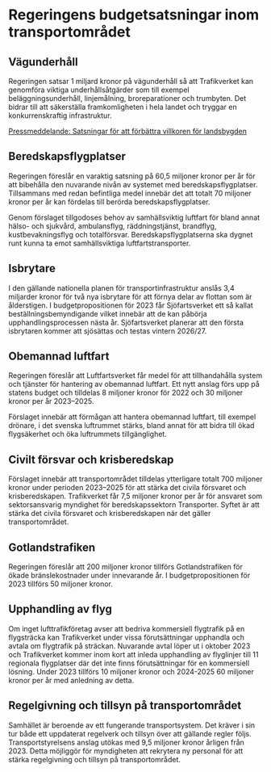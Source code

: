 # Regeringens budgetsatsningar inom transportområdet

## Vägunderhåll

Regeringen satsar 1 miljard kronor på vägunderhåll så att Trafikverket kan genomföra viktiga underhållsåtgärder som till exempel beläggningsunderhåll, linjemålning, broreparationer och trumbyten. Det bidrar till att säkerställa framkomligheten i hela landet och tryggar en konkurrenskraftig infrastruktur.

[Pressmeddelande: Satsningar för att förbättra villkoren för landsbygden](/pressmeddelanden/2022/11/satsningar-for-att-forbattra-villkoren-for-landsbygden/ "Satsningar för att förbättra villkoren för landsbygden")

## Beredskapsflygplatser

Regeringen föreslår en varaktig satsning på 60,5 miljoner kronor per år för att bibehålla den nuvarande nivån av systemet med beredskapsflygplatser. Tillsammans med redan befintliga medel innebär det att totalt 70 miljoner kronor per år kan fördelas till berörda beredskapsflygplatser.

Genom förslaget tillgodoses behov av samhällsviktig luftfart för bland annat hälso- och sjukvård, ambulansflyg, räddningstjänst, brandflyg, kustbevakningsflyg och totalförsvar. Beredskapsflygplatserna ska dygnet runt kunna ta emot samhällsviktiga luftfartstransporter.

## Isbrytare

I den gällande nationella planen för transportinfrastruktur anslås 3,4 miljarder kronor för två nya isbrytare för att förnya delar av flottan som är ålderstigen. I budgetpropositionen för 2023 får Sjöfartsverket ett så kallat beställningsbemyndigande vilket innebär att de kan påbörja upphandlingsprocessen nästa år. Sjöfartsverket planerar att den första isbrytaren kommer att sjösättas och testas vintern 2026/27.

## Obemannad luftfart

Regeringen föreslår att Luftfartsverket får medel för att tillhandahålla system och tjänster för hantering av obemannad luftfart. Ett nytt anslag förs upp på statens budget och tilldelas 8 miljoner kronor för 2022 och 30 miljoner kronor per år 2023–2025.

Förslaget innebär att förmågan att hantera obemannad luftfart, till exempel drönare, i det svenska luftrummet stärks, bland annat för att bidra till ökad flygsäkerhet och öka luftrummets tillgänglighet.

## Civilt försvar och krisberedskap

Förslaget innebär att transportområdet tilldelas ytterligare totalt 700 miljoner kronor under perioden 2023–2025 för att stärka det civila försvaret och krisberedskapen. Trafikverket får 7,5 miljoner kronor per år för ansvaret som sektorsansvarig myndighet för beredskapssektorn Transporter. Syftet är att stärka det civila försvaret och krisberedskapen när det gäller transportområdet.

## Gotlandstrafiken

Regeringen föreslår att 200 miljoner kronor tillförs Gotlandstrafiken för ökade bränslekostnader under innevarande år. I budgetpropositionen för 2023 tillförs 50 miljoner kronor.

## Upphandling av flyg

Om inget lufttrafikföretag avser att bedriva kommersiell flygtrafik på en flygsträcka kan Trafikverket under vissa förutsättningar upphandla och avtala om flygtrafik på sträckan. Nuvarande avtal löper ut i oktober 2023 och Trafikverket kommer inom kort att inleda upphandling av flyglinjer till 11 regionala flygplatser där det inte finns förutsättningar för en kommersiell lösning. Under 2023 tillförs 10 miljoner kronor och 2024-2025 60 miljoner kronor per år med anledning av detta.

## Regelgivning och tillsyn på transportområdet

Samhället är beroende av ett fungerande transportsystem. Det kräver i sin tur både ett uppdaterat regelverk och tillsyn över att gällande regler följs. Transportstyrelsens anslag utökas med 9,5 miljoner kronor årligen från 2023. Detta möjliggör för myndigheten att rekrytera ny personal för att stärka regelgivning och tillsyn på transportområdet.

